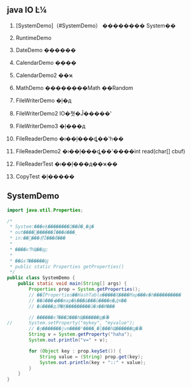 java IO Ŀ¼
-----
1. [SystemDemo]（#SystemDemo） �������� System��

2. RuntimeDemo

3. DateDemo ������

4. CalendarDemo ���� 

5. CalendarDemo2 ��ϰ

6. MathDemo ��������Math ��Random

7. FileWriterDemo �ļ�д

8. FileWriterDemo2 IO�쳣�Ĵ�����ʽ

9. FileWriterDemo3 �ļ���д

10. FileReaderDemo �ı��ļ���ȡ��ʽһ��

11. FileReaderDemo2 �ı��ļ���ȡ��ʽ����int read(char[] cbuf) 

12. FileReaderTest �ı��ļ���д��ϰ��

13. CopyTest �ļ�����

## SystemDemo
```java
import java.util.Properties;

/*
 * System:���еķ��������Զ��Ǿ�̬�ġ�
 * out����׼������Ĭ���ǿ���̨
 * in:��׼���룬Ĭ���Ǽ���
 * 
 * ����ϵͳһЩ��Ϣ;
 * 
 * ��ȡϵͳ������Ϣ
 * public static Properties getProperties()
 */
public class SystemDemo {
	public static void main(String[] args) {
		Properties prop = System.getProperties();
		// ��ΪProperties��HashTable�����࣬Ҳ����Map���ϵ�һ����������
		// ��ô����ͨ��map�ķ���ȡ���ü����е�Ԫ��
		// �ü����д洢�Ķ����ַ�����û�з��Ͷ���

		// ������ϵͳ���Զ���һЩ������Ϣ�أ�
//		System.setProperty("mykey", "myvalue");
		// �ɲ�������jvm����ʱ����̬�ļ���һЩ������Ϣ�أ�
		String v = System.getProperty("haha");
		System.out.println("v=" + v);

		for (Object key : prop.keySet()) {
			String value = (String) prop.get(key);
			System.out.println(key + "::" + value);
		}
	}
}
```
